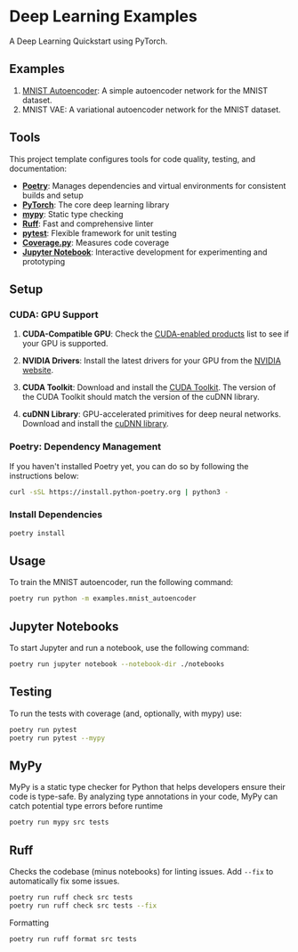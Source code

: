 # Deep Learning Examples

A Deep Learning Quickstart using PyTorch.

## Examples

1. [MNIST Autoencoder](src/mnist_autoencoder): A simple autoencoder network for the MNIST dataset.
2. MNIST VAE: A variational autoencoder network for the MNIST dataset.

## Tools

This project template configures tools for code quality, testing, and documentation:

- **[Poetry](https://python-poetry.org/)**: Manages dependencies and virtual environments for consistent builds and setup
- **[PyTorch](https://pytorch.org/)**: The core deep learning library
- **[mypy](http://mypy-lang.org/)**: Static type checking
- **[Ruff](https://beta.ruff.rs/)**: Fast and comprehensive linter
- **[pytest](https://pytest.org/)**: Flexible framework for unit testing
- **[Coverage.py](https://coverage.readthedocs.io/)**: Measures code coverage
- **[Jupyter Notebook](https://jupyter.org/)**: Interactive development for experimenting and prototyping


## Setup

### CUDA: GPU Support

1. **CUDA-Compatible GPU**: Check the [CUDA-enabled products](https://developer.nvidia.com/cuda-gpus) list to see if
   your GPU
   is
   supported.

1. **NVIDIA Drivers**: Install the latest drivers for your GPU from
   the [NVIDIA website](https://www.nvidia.com/Download/index.aspx).

1. **CUDA Toolkit**: Download and install the [CUDA Toolkit](https://developer.nvidia.com/cuda-toolkit-archive). The
   version
   of the CUDA Toolkit should match the version of the cuDNN library.

1. **cuDNN Library**: GPU-accelerated primitives for deep neural networks. Download and install
   the [cuDNN library](https://developer.nvidia.com/cudnn).

### Poetry: Dependency Management

If you haven't installed Poetry yet, you can do so by following the instructions below:

```bash
curl -sSL https://install.python-poetry.org | python3 -
```

### Install Dependencies

```bash
poetry install
``` 

## Usage

To train the MNIST autoencoder, run the following command:

```bash
poetry run python -m examples.mnist_autoencoder
```

## Jupyter Notebooks
To start Jupyter and run a notebook, use the following command:

```bash
poetry run jupyter notebook --notebook-dir ./notebooks
```

## Testing
To run the tests with coverage (and, optionally, with mypy) use:

```bash
poetry run pytest
poetry run pytest --mypy
```

## MyPy
MyPy is a static type checker for Python that helps developers ensure their code is type-safe.
By analyzing type annotations in your code, MyPy can catch potential type errors before runtime
```bash
poetry run mypy src tests
```  

## Ruff

Checks the codebase (minus notebooks) for linting issues. Add `--fix` to automatically fix some issues.

```bash
poetry run ruff check src tests
poetry run ruff check src tests --fix
```

Formatting

```bash
poetry run ruff format src tests
```
